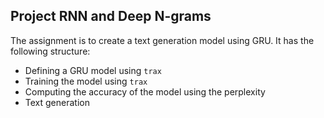 ## Project RNN and Deep N-grams

The assignment is to create a text generation model using GRU. It has the following structure:

- Defining a GRU model using `trax`
- Training the model using `trax`
- Computing the accuracy of the model using the perplexity
- Text generation

